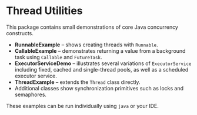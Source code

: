 # Thread Utilities

This package contains small demonstrations of core Java concurrency constructs.

- **RunnableExample** – shows creating threads with `Runnable`.
- **CallableExample** – demonstrates returning a value from a background task using `Callable` and `FutureTask`.
- **ExecutorServiceDemo** – illustrates several variations of `ExecutorService` including fixed, cached and single-thread pools, as well as a scheduled executor service.
- **ThreadExample** – extends the `Thread` class directly.
- Additional classes show synchronization primitives such as locks and semaphores.

These examples can be run individually using `java` or your IDE.
